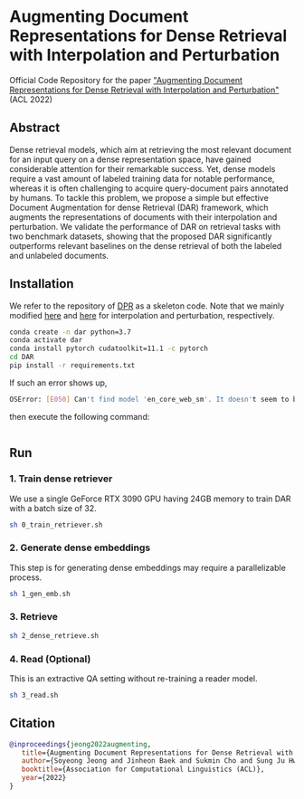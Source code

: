 # Augmenting Document Representations for Dense Retrieval with Interpolation and Perturbation

Official Code Repository for the paper ["Augmenting Document Representations for Dense Retrieval with Interpolation and Perturbation"](https://arxiv.org/abs/2203.07735) (ACL 2022)

## Abstract
Dense retrieval models, which aim at retrieving the most relevant document for an input query on a dense representation space, have gained considerable attention for their remarkable success. Yet, dense models require a vast amount of labeled training data for notable performance, whereas it is often challenging to acquire query-document pairs annotated by humans. To tackle this problem, we propose a simple but effective Document Augmentation for dense Retrieval (DAR) framework, which augments the representations of documents with their interpolation and perturbation. We validate the performance of DAR on retrieval tasks with two benchmark datasets, showing that the proposed DAR significantly outperforms relevant baselines on the dense retrieval of both the labeled and unlabeled documents.

## Installation
We refer to the repository of [DPR](https://github.com/facebookresearch/DPR) as a skeleton code. Note that we mainly modified [here](https://github.com/starsuzi/DAR/blob/main/dar/models/biencoder.py#L413-L491) and [here](https://github.com/starsuzi/DAR/blob/7bae1ee97f1b5940ca3089bbebcd8fd8cdd72021/train_dense_encoder.py#L768-L821) for interpolation and perturbation, respectively.

```bash
conda create -n dar python=3.7
conda activate dar
conda install pytorch cudatoolkit=11.1 -c pytorch
cd DAR
pip install -r requirements.txt
```
If such an error shows up,
```bash
OSError: [E050] Can't find model 'en_core_web_sm'. It doesn't seem to be a Python package or a valid path to a data directory.
```
then execute the following command:
```bash
```
## Run

### 1. Train dense retriever

We use a single GeForce RTX 3090 GPU having 24GB memory to train DAR with a batch size of 32.

```bash
sh 0_train_retriever.sh
```
### 2. Generate dense embeddings

This step is for generating dense embeddings may require a parallelizable process.

```bash
sh 1_gen_emb.sh
```
### 3. Retrieve
```bash
sh 2_dense_retrieve.sh
```
### 4. Read (Optional)
This is an extractive QA setting without re-training a reader model.
```bash
sh 3_read.sh
```

## Citation

```BibTex
@inproceedings{jeong2022augmenting,
   title={Augmenting Document Representations for Dense Retrieval with Interpolation and Perturbation},
   author={Soyeong Jeong and Jinheon Baek and Sukmin Cho and Sung Ju Hwang and Jong C. Park},
   booktitle={Association for Computational Linguistics (ACL)},
   year={2022}
}
```

